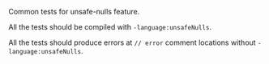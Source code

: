 Common tests for unsafe-nulls feature.

All the tests should be compiled with `-language:unsafeNulls`.

All the tests should produce errors at `// error` comment locations without `-language:unsafeNulls`.
